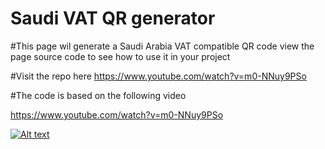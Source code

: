 # Saudi VAT QR generator

#This page wil generate a Saudi Arabia VAT compatible QR code view the page source code to see how to use it in your project

#Visit the repo here https://www.youtube.com/watch?v=m0-NNuy9PSo

#The code is based on the following video

https://www.youtube.com/watch?v=m0-NNuy9PSo


[![Alt text](https://img.youtube.com/vi/m0-NNuy9PSo/0.jpg)](https://www.youtube.com/watch?v=m0-NNuy9PSo)
